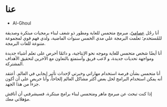 # عنا

- Al-Ghoul

أنا رجُل [عِصاميّ](https://www.arabdict.com/ar/%D8%B9%D8%B1%D8%A8%D9%8A-%D8%B9%D8%B1%D8%A8%D9%8A/%D8%B9%D8%B5%D8%A7%D9%85%D9%8A)، مبرمج متحمس للغاية ومطور ذو شغف لبناء برمجيات مبتكرة وصديقة للمُستخدم؛ تعلمت البرمجة علي مدي الخمس سنوات الماضية، ولدي فهم قوي لمجموعة متنوعة للغات البرمجة.

أنا أيضًا شخص متحمس للغاية وموجه نحو الإنتاجية، و دائمًا أحرص على تعلم أشياء جديدة ومواجهة تحديات جديدة،
و لاعب فريق وأستمتع بالتعاون مع الآخرين لتحقيق الأهداف المشتركة.

أنا متحمس بشأن فرصة استخدام مهاراتي وخبرتي لإحداث تأثير إيجابي في العالم. أعتقد أنه يمكن استخدام البرامج لحل بعض أكثر مشاكل العالم إلحاحاً، وأنا حريص على أن أكون جزءاً من هذا الجهد.

إذا كنت تبحث عن مبرمج ماهر ومتحمس لبناء برامج مبتكرة، فسيشرفني أن أناقش مؤهلاتي معك.
